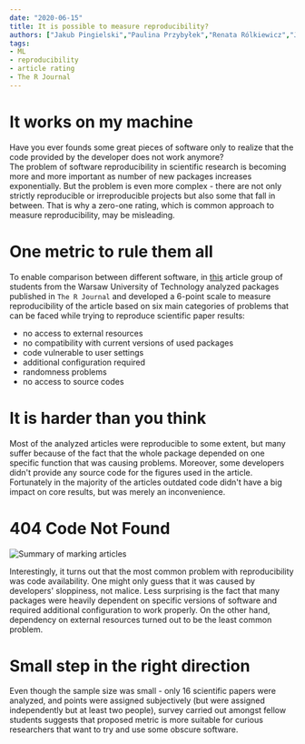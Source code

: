 ```yaml
---
date: "2020-06-15"
title: It is possible to measure reproducibility?
authors: ["Jakub Pingielski","Paulina Przybyłek","Renata Rólkiewicz","Jakub Wiśniewski"]
tags:
- ML
- reproducibility
- article rating
- The R Journal
---
```


# It works on my machine
Have you ever founds some great pieces of software only to realize that the code provided by the developer does not work anymore? \
The problem of software reproducibility in scientific research is becoming more and more important as number of new packages increases exponentially.
But the problem is even more complex - there are not only strictly reproducible or irreproducible projects but also some that fall in between.
That is why a zero-one rating, which is common approach to measure reproducibility, may be misleading. 

# One metric to rule them all
To enable comparison between different software, in [this](https://mini-pw.github.io/2020L-WB-Book/how-to-measure-reproducibility-classification-of-problems-with-reproducing-scientific-papers.html) article group of students from the Warsaw University of Technology analyzed packages
published in `The R Journal` and developed a 6-point scale to measure reproducibility of the article based on six main categories of problems
that can be faced while trying to reproduce scientific paper results:

* no access to external resources
* no compatibility with current versions of used packages
* code vulnerable to user settings
* additional configuration required
* randomness problems
* no access to source codes

# It is harder than you think
Most of the analyzed articles were reproducible to some extent, but many suffer because of the fact that the whole package depended on one specific function that was causing problems. Moreover, some developers didn't provide any source code for the figures used in the article. 
Fortunately in the majority of the articles outdated code didn't have a big impact on core results, but was merely an inconvenience.

# 404 Code Not Found

![Summary of marking articles](/2020L-WB-Blog/2020-06-15-it-is-possible-to-measure-reproducibility/Summary_of_marking_articles.png)

Interestingly, it turns out that the most common problem with reproducibility was code availability. One might only guess that it was caused by
developers' sloppiness, not malice. Less surprising is the fact that many packages were heavily dependent on specific versions of software and required
additional configuration to work properly. On the other hand, dependency on external resources turned out to be the least common problem.

# Small step in the right direction
Even though the sample size was small - only 16 scientific papers were analyzed, and points were assigned subjectively (but were assigned independently but at least two people), survey carried out amongst fellow students suggests that proposed metric is more suitable for curious researchers that want to try and use some obscure software.











